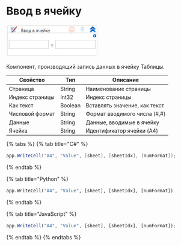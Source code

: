 # Ввод в ячейку

![](<../../../../.gitbook/assets/image (503).png>)

Компонент, производящий запись данных в ячейку Таблицы.

| Свойство        | Тип     | Описание                      |
| --------------- | ------- | ----------------------------- |
| Страница        | String  | Наименование страницы         |
| Индекс страницы | Int32   | Индекс страницы               |
| Как текст       | Boolean | Вставлять значение, как текст |
| Числовой формат | String  | Формат вводимого числа (#,#)  |
| Данные          | String  | Данные, вводимые в ячейку     |
| Ячейка          | String  | Идентификатор ячейки (A4)     |

{% tabs %}
{% tab title="C#" %}
```csharp
app.WriteCell("A4", "Value", [sheet], [sheetIdx], [numFormat]);
```
{% endtab %}

{% tab title="Python" %}
```python
app.WriteCell("A4", "Value", [sheet], [sheetIdx], [numFormat])
```
{% endtab %}

{% tab title="JavaScript" %}
```javascript
app.WriteCell("A4", "Value", [sheet], [sheetIdx], [numFormat]);
```
{% endtab %}
{% endtabs %}
